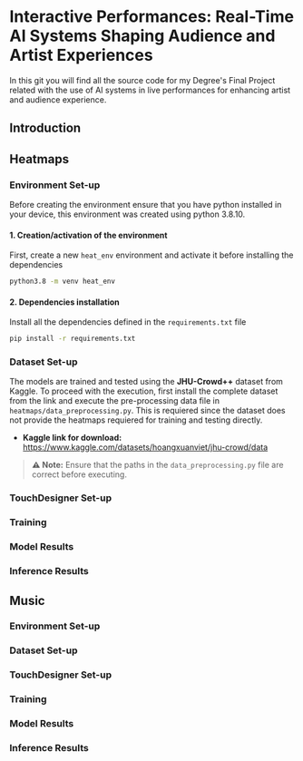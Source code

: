 # Interactive Performances: Real-Time AI Systems Shaping Audience and Artist Experiences
In this git you will find all the source code for my Degree's Final Project related with the use of AI systems in live performances for enhancing artist and audience experience.

## Introduction
## Heatmaps
### Environment Set-up
Before creating the environment ensure that you have python installed in your device, this environment was created using python 3.8.10.

#### 1. Creation/activation of the environment
First, create a new `heat_env` environment and activate it before installing the dependencies 
```bash
python3.8 -m venv heat_env
```
#### 2. Dependencies installation 
Install all the dependencies defined in the `requirements.txt` file
```bash
pip install -r requirements.txt
```

### Dataset Set-up

The models are trained and tested using the **JHU-Crowd++** dataset from Kaggle. To proceed with the execution, first install the complete dataset from the link and execute the pre-processing data file in `heatmaps/data_preprocessing.py`.
This is requiered since the dataset does not provide the heatmaps requiered for training and testing directly.


- **Kaggle link for download:** https://www.kaggle.com/datasets/hoangxuanviet/jhu-crowd/data  

> **⚠️ Note:** Ensure that the paths in the `data_preprocessing.py` file are correct before executing.

### TouchDesigner Set-up
### Training
### Model Results
### Inference Results

## Music
### Environment Set-up
### Dataset Set-up
### TouchDesigner Set-up
### Training
### Model Results
### Inference Results
